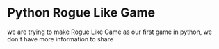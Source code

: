 # Python Rogue Like Game

we are trying to make Rogue Like Game as our first game in python, we don't have more information to share
